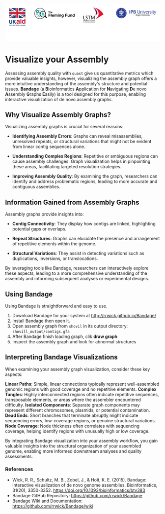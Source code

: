 ![collaboration-logo](../IM/Github_image_banner.png)

# **Visualize your Assembly**

Assessing assembly quality with `quast` give us quantitative metrics which provide valuable insights, however, visualizing the assembly graph offers a more intuitive understanding of the assembly's structure and potential issues. **Bandage** (a **B**ioinformatics **A**pplication for **N**avigating **D**e novo **A**ssembly **G**raphs **E**asily) is a tool designed for this purpose, enabling interactive visualization of de novo assembly graphs.

## Why Visualize Assembly Graphs?

Visualizing assembly graphs is crucial for several reasons:

- **Identifying Assembly Errors**: Graphs can reveal misassemblies, unresolved repeats, or structural variations that might not be evident from linear contig sequences alone.

- **Understanding Complex Regions**: Repetitive or ambiguous regions can cause assembly challenges. Graph visualization helps in pinpointing these areas, facilitating targeted resolution strategies.

- **Improving Assembly Quality**: By examining the graph, researchers can identify and address problematic regions, leading to more accurate and contiguous assemblies.

## Information Gained from Assembly Graphs

Assembly graphs provide insights into:

- **Contig Connectivity**: They display how contigs are linked, highlighting potential gaps or overlaps.

- **Repeat Structures**: Graphs can elucidate the presence and arrangement of repetitive elements within the genome.

- **Structural Variations**: They assist in detecting variations such as duplications, inversions, or translocations.

By leveraging tools like Bandage, researchers can interactively explore these aspects, leading to a more comprehensive understanding of the assembly and informing subsequent analyses or experimental designs.

## Using Bandage

Using Bandage is straightforward and easy to use.
1. Download Bandage for your system at http://rrwick.github.io/Bandage/
2. Install Bandage then open it.
3. Open assembly graph from `shovil` in its output directory: `shovill_output/contigs.gfa`
4. After Bandage finish loading graph, clik **draw graph**
5. Inspect the assembly graph and look for abnormal structures

## Interpreting Bandage Visualizations
When examining your assembly graph visualization, consider these key aspects:

**Linear Paths**: Simple, linear connections typically represent well-assembled genomic regions with good coverage and no repetitive elements.
**Complex Tangles**: Highly interconnected regions often indicate repetitive sequences, transposable elements, or areas where the assembler encountered difficulty.
**Isolated Components**: Separate graph components may represent different chromosomes, plasmids, or potential contamination.
**Dead Ends**: Short branches that terminate abruptly might indicate sequencing errors, low-coverage regions, or genuine structural variations.
**Node Coverage**: Node thickness often correlates with sequencing coverage, helping identify regions with unusually high or low coverage.

By integrating Bandage visualization into your assembly workflow, you gain valuable insights into the structural organization of your assembled genome, enabling more informed downstream analyses and quality assessments.


### References

- Wick, R. R., Schultz, M. B., Zobel, J., & Holt, K. E. (2015). Bandage: interactive visualization of de novo genome assemblies. Bioinformatics, 31(20), 3350-3352. https://doi.org/10.1093/bioinformatics/btv383
- Bandage GitHub Repository: https://github.com/rrwick/Bandage
- Bandage Wiki and Documentation: https://github.com/rrwick/Bandage/wiki
